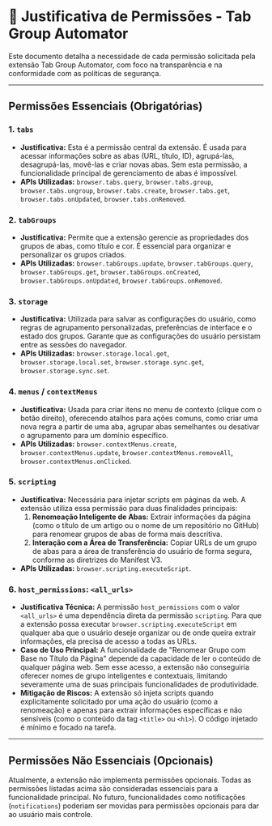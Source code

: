 # 📝 Justificativa de Permissões - Tab Group Automator

Este documento detalha a necessidade de cada permissão solicitada pela extensão Tab Group Automator, com foco na transparência e na conformidade com as políticas de segurança.

---

## Permissões Essenciais (Obrigatórias)

### 1. `tabs`

*   **Justificativa:** Esta é a permissão central da extensão. É usada para acessar informações sobre as abas (URL, título, ID), agrupá-las, desagrupá-las, movê-las e criar novas abas. Sem esta permissão, a funcionalidade principal de gerenciamento de abas é impossível.
*   **APIs Utilizadas:** `browser.tabs.query`, `browser.tabs.group`, `browser.tabs.ungroup`, `browser.tabs.create`, `browser.tabs.get`, `browser.tabs.onUpdated`, `browser.tabs.onRemoved`.

### 2. `tabGroups`

*   **Justificativa:** Permite que a extensão gerencie as propriedades dos grupos de abas, como título e cor. É essencial para organizar e personalizar os grupos criados.
*   **APIs Utilizadas:** `browser.tabGroups.update`, `browser.tabGroups.query`, `browser.tabGroups.get`, `browser.tabGroups.onCreated`, `browser.tabGroups.onUpdated`, `browser.tabGroups.onRemoved`.

### 3. `storage`

*   **Justificativa:** Utilizada para salvar as configurações do usuário, como regras de agrupamento personalizadas, preferências de interface e o estado dos grupos. Garante que as configurações do usuário persistam entre as sessões do navegador.
*   **APIs Utilizadas:** `browser.storage.local.get`, `browser.storage.local.set`, `browser.storage.sync.get`, `browser.storage.sync.set`.

### 4. `menus` / `contextMenus`

*   **Justificativa:** Usada para criar itens no menu de contexto (clique com o botão direito), oferecendo atalhos para ações comuns, como criar uma nova regra a partir de uma aba, agrupar abas semelhantes ou desativar o agrupamento para um domínio específico.
*   **APIs Utilizadas:** `browser.contextMenus.create`, `browser.contextMenus.update`, `browser.contextMenus.removeAll`, `browser.contextMenus.onClicked`.

### 5. `scripting`

*   **Justificativa:** Necessária para injetar scripts em páginas da web. A extensão utiliza essa permissão para duas finalidades principais:
    1.  **Renomeação Inteligente de Abas:** Extrair informações da página (como o título de um artigo ou o nome de um repositório no GitHub) para renomear grupos de abas de forma mais descritiva.
    2.  **Interação com a Área de Transferência:** Copiar URLs de um grupo de abas para a área de transferência do usuário de forma segura, conforme as diretrizes do Manifest V3.
*   **APIs Utilizadas:** `browser.scripting.executeScript`.

### 6. `host_permissions`: `<all_urls>`

*   **Justificativa Técnica:** A permissão `host_permissions` com o valor `<all_urls>` é uma dependência direta da permissão `scripting`. Para que a extensão possa executar `browser.scripting.executeScript` em qualquer aba que o usuário deseje organizar ou de onde queira extrair informações, ela precisa de acesso a todas as URLs. 
*   **Caso de Uso Principal:** A funcionalidade de "Renomear Grupo com Base no Título da Página" depende da capacidade de ler o conteúdo de qualquer página web. Sem esse acesso, a extensão não conseguiria oferecer nomes de grupo inteligentes e contextuais, limitando severamente uma de suas principais funcionalidades de produtividade.
*   **Mitigação de Riscos:** A extensão só injeta scripts quando explicitamente solicitado por uma ação do usuário (como a renomeação) e apenas para extrair informações específicas e não sensíveis (como o conteúdo da tag `<title>` ou `<h1>`). O código injetado é mínimo e focado na tarefa.

---

## Permissões Não Essenciais (Opcionais)

Atualmente, a extensão não implementa permissões opcionais. Todas as permissões listadas acima são consideradas essenciais para a funcionalidade principal. No futuro, funcionalidades como notificações (`notifications`) poderiam ser movidas para permissões opcionais para dar ao usuário mais controle.
